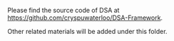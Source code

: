 Please find the source code of DSA at https://github.com/cryspuwaterloo/DSA-Framework.

Other related materials will be added under this folder.
